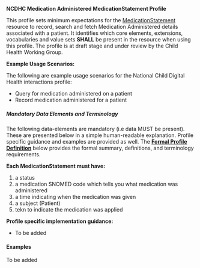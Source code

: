 **NCDHC Medication Administered MedicationStatement Profile**

This profile sets minimum expectations for the [MedicationStatement] resource to record, search and fetch Medication Administered details associated with a patient. It identifies which core elements, extensions, vocabularies and value sets **SHALL** be present in the resource when using this profile. The profile is at draft stage and under review by the Child Health Working Group. 

**Example Usage Scenarios:**

The following are example usage scenarios for the National Child Digital Health interactions
profile:

-   Query for medication administered on a patient
-   Record medication administered for a patient

##### Mandatory Data Elements and Terminology


The following data-elements are mandatory (i.e data MUST be present). These are presented below in a simple human-readable explanation.  Profile specific guidance and examples are provided as well.  The [**Formal Profile Definition**](#profile) below provides the  formal summary, definitions, and  terminology requirements.  

**Each MedicationStatement must have:**

1.  a status  
1.  a medication SNOMED code which tells you what medication was administered
1.  a time indicating when the medication was given
1.  a subject (Patient)
1.  tekn to indicate the medication was applied


**Profile specific implementation guidance:**

* To be added



#### Examples

To be added

[MedicationStatement]: http://hl7.org.au/fhir/base2018Oct/StructureDefinition-au-medicationstatement.html
[extensible]: http://hl7.org/fhir/terminologies.html#extensible
[General Guidance Section]: definitions.html

